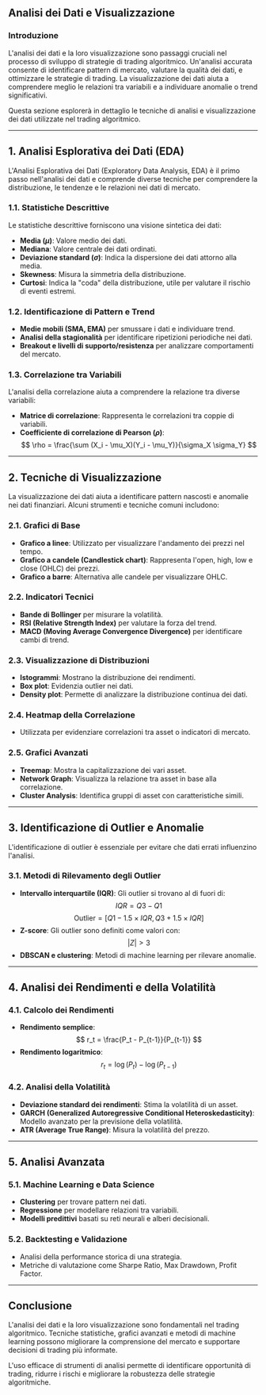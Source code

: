 ## Analisi dei Dati e Visualizzazione

### Introduzione
L'analisi dei dati e la loro visualizzazione sono passaggi cruciali nel processo di sviluppo di strategie di trading algoritmico. Un'analisi accurata consente di identificare pattern di mercato, valutare la qualità dei dati, e ottimizzare le strategie di trading. La visualizzazione dei dati aiuta a comprendere meglio le relazioni tra variabili e a individuare anomalie o trend significativi.

Questa sezione esplorerà in dettaglio le tecniche di analisi e visualizzazione dei dati utilizzate nel trading algoritmico.

---

## 1. Analisi Esplorativa dei Dati (EDA)

L'Analisi Esplorativa dei Dati (Exploratory Data Analysis, EDA) è il primo passo nell'analisi dei dati e comprende diverse tecniche per comprendere la distribuzione, le tendenze e le relazioni nei dati di mercato.

### 1.1. Statistiche Descrittive
Le statistiche descrittive forniscono una visione sintetica dei dati:
- **Media ($\mu$)**: Valore medio dei dati.
- **Mediana**: Valore centrale dei dati ordinati.
- **Deviazione standard ($\sigma$)**: Indica la dispersione dei dati attorno alla media.
- **Skewness**: Misura la simmetria della distribuzione.
- **Curtosi**: Indica la "coda" della distribuzione, utile per valutare il rischio di eventi estremi.

### 1.2. Identificazione di Pattern e Trend
- **Medie mobili (SMA, EMA)** per smussare i dati e individuare trend.
- **Analisi della stagionalità** per identificare ripetizioni periodiche nei dati.
- **Breakout e livelli di supporto/resistenza** per analizzare comportamenti del mercato.

### 1.3. Correlazione tra Variabili
L'analisi della correlazione aiuta a comprendere la relazione tra diverse variabili:
- **Matrice di correlazione**: Rappresenta le correlazioni tra coppie di variabili.
- **Coefficiente di correlazione di Pearson ($\rho$)**:
  $$ \rho = \frac{\sum (X_i - \mu_X)(Y_i - \mu_Y)}{\sigma_X \sigma_Y} $$

---

## 2. Tecniche di Visualizzazione

La visualizzazione dei dati aiuta a identificare pattern nascosti e anomalie nei dati finanziari. Alcuni strumenti e tecniche comuni includono:

### 2.1. Grafici di Base
- **Grafico a linee**: Utilizzato per visualizzare l'andamento dei prezzi nel tempo.
- **Grafico a candele (Candlestick chart)**: Rappresenta l'open, high, low e close (OHLC) dei prezzi.
- **Grafico a barre**: Alternativa alle candele per visualizzare OHLC.

### 2.2. Indicatori Tecnici
- **Bande di Bollinger** per misurare la volatilità.
- **RSI (Relative Strength Index)** per valutare la forza del trend.
- **MACD (Moving Average Convergence Divergence)** per identificare cambi di trend.

### 2.3. Visualizzazione di Distribuzioni
- **Istogrammi**: Mostrano la distribuzione dei rendimenti.
- **Box plot**: Evidenzia outlier nei dati.
- **Density plot**: Permette di analizzare la distribuzione continua dei dati.

### 2.4. Heatmap della Correlazione
- Utilizzata per evidenziare correlazioni tra asset o indicatori di mercato.

### 2.5. Grafici Avanzati
- **Treemap**: Mostra la capitalizzazione dei vari asset.
- **Network Graph**: Visualizza la relazione tra asset in base alla correlazione.
- **Cluster Analysis**: Identifica gruppi di asset con caratteristiche simili.

---

## 3. Identificazione di Outlier e Anomalie

L'identificazione di outlier è essenziale per evitare che dati errati influenzino l'analisi.

### 3.1. Metodi di Rilevamento degli Outlier
- **Intervallo interquartile (IQR)**: Gli outlier si trovano al di fuori di:
  $$ IQR = Q3 - Q1 $$
  $$ \text{Outlier} = [Q1 - 1.5 \times IQR, Q3 + 1.5 \times IQR] $$
- **Z-score**: Gli outlier sono definiti come valori con:
  $$ |Z| > 3 $$
- **DBSCAN e clustering**: Metodi di machine learning per rilevare anomalie.

---

## 4. Analisi dei Rendimenti e della Volatilità

### 4.1. Calcolo dei Rendimenti
- **Rendimento semplice**:
  $$ r_t = \frac{P_t - P_{t-1}}{P_{t-1}} $$
- **Rendimento logaritmico**:
  $$ r_t = \log(P_t) - \log(P_{t-1}) $$

### 4.2. Analisi della Volatilità
- **Deviazione standard dei rendimenti**: Stima la volatilità di un asset.
- **GARCH (Generalized Autoregressive Conditional Heteroskedasticity)**: Modello avanzato per la previsione della volatilità.
- **ATR (Average True Range)**: Misura la volatilità del prezzo.

---

## 5. Analisi Avanzata

### 5.1. Machine Learning e Data Science
- **Clustering** per trovare pattern nei dati.
- **Regressione** per modellare relazioni tra variabili.
- **Modelli predittivi** basati su reti neurali e alberi decisionali.

### 5.2. Backtesting e Validazione
- Analisi della performance storica di una strategia.
- Metriche di valutazione come Sharpe Ratio, Max Drawdown, Profit Factor.

---

## Conclusione

L'analisi dei dati e la loro visualizzazione sono fondamentali nel trading algoritmico. Tecniche statistiche, grafici avanzati e metodi di machine learning possono migliorare la comprensione del mercato e supportare decisioni di trading più informate.

L'uso efficace di strumenti di analisi permette di identificare opportunità di trading, ridurre i rischi e migliorare la robustezza delle strategie algoritmiche.

